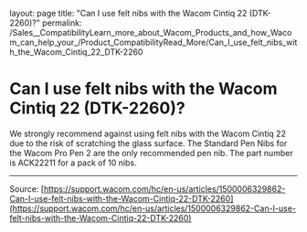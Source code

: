 layout: page
title: "Can I use felt nibs with the Wacom Cintiq 22 (DTK-2260)?"
permalink: /Sales__CompatibilityLearn_more_about_Wacom_Products_and_how_Wacom_can_help_your_/Product_CompatibilityRead_More/Can_I_use_felt_nibs_with_the_Wacom_Cintiq_22_DTK-2260

# Can I use felt nibs with the Wacom Cintiq 22 (DTK-2260)?

We strongly recommend against using felt nibs with the Wacom Cintiq 22 due to the risk of scratching the glass surface. The Standard Pen Nibs for the Wacom Pro Pen 2 are the only recommended pen nib. The part number is ACK22211 for a pack of 10 nibs.

---
Source: [https://support.wacom.com/hc/en-us/articles/1500006329862-Can-I-use-felt-nibs-with-the-Wacom-Cintiq-22-DTK-2260](https://support.wacom.com/hc/en-us/articles/1500006329862-Can-I-use-felt-nibs-with-the-Wacom-Cintiq-22-DTK-2260)
